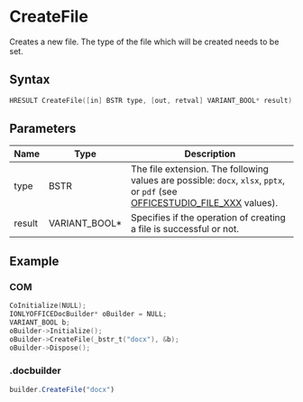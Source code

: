 # CreateFile

Creates a new file. The type of the file which will be created needs to be set.

## Syntax

```cpp
HRESULT CreateFile([in] BSTR type, [out, retval] VARIANT_BOOL* result);
```

## Parameters

| **Name** | **Type**      | **Description**                                                                                                                                                                |
| -------- | ------------- | ------------------------------------------------------------------------------------------------------------------------------------------------------------------------------ |
| type     | BSTR          | The file extension. The following values are possible: `docx`, `xlsx`, `pptx`, or `pdf` (see [OFFICESTUDIO_FILE_XXX](../../../Builder%20App/Overview.md#format-types) values). |
| result   | VARIANT_BOOL* | Specifies if the operation of creating a file is successful or not.                                                                                                            |

## Example

### COM

```cpp
CoInitialize(NULL);
IONLYOFFICEDocBuilder* oBuilder = NULL;
VARIANT_BOOL b;
oBuilder->Initialize();
oBuilder->CreateFile(_bstr_t("docx"), &b);
oBuilder->Dispose();
```

### .docbuilder

```ts
builder.CreateFile("docx")
```
